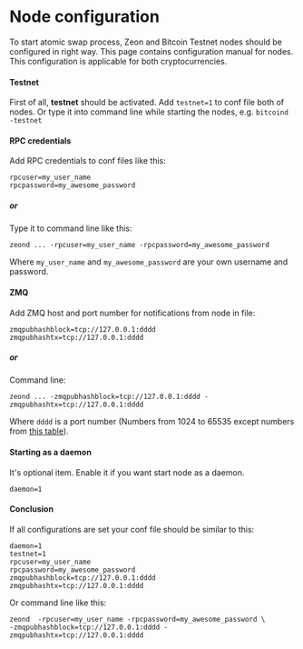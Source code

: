 # Node configuration

To start atomic swap process, Zeon and Bitcoin Testnet nodes should be configured in right way. 
This page contains configuration manual for nodes. 
This configuration is applicable for both cryptocurrencies.


#### Testnet

First of all, **testnet** should be activated. Add `testnet=1` to conf file both of nodes. 
Or type it into command line while starting the nodes, e.g. `bitcoind -testnet`


#### RPC credentials

Add RPC credentials to conf files like this:

```
rpcuser=my_user_name
rpcpassword=my_awesome_password
```

##### or

Type it to command line like this:

`zeond ... -rpcuser=my_user_name -rpcpassword=my_awesome_password`

Where `my_user_name` and `my_awesome_password` are your own username and password.

#### ZMQ

Add ZMQ host and port number for notifications from node in file:

```
zmqpubhashblock=tcp://127.0.0.1:dddd
zmqpubhashtx=tcp://127.0.0.1:dddd
```

##### or

Command line:

`zeond ... -zmqpubhashblock=tcp://127.0.0.1:dddd -zmqpubhashtx=tcp://127.0.0.1:dddd`

Where `dddd` is a port number (Numbers from 1024 to 65535 except numbers 
from [this table](https://en.wikipedia.org/wiki/List_of_TCP_and_UDP_port_numbers)).

#### Starting as a daemon

It's optional item. Enable it if you want start node as a daemon.

```
daemon=1
```

#### Conclusion

If all configurations are set your conf file should be similar to this:

```
daemon=1
testnet=1
rpcuser=my_user_name
rpcpassword=my_awesome_password
zmqpubhashblock=tcp://127.0.0.1:dddd
zmqpubhashtx=tcp://127.0.0.1:dddd
```

Or command line like this:

```
zeond  -rpcuser=my_user_name -rpcpassword=my_awesome_password \
-zmqpubhashblock=tcp://127.0.0.1:dddd -zmqpubhashtx=tcp://127.0.0.1:dddd
```
